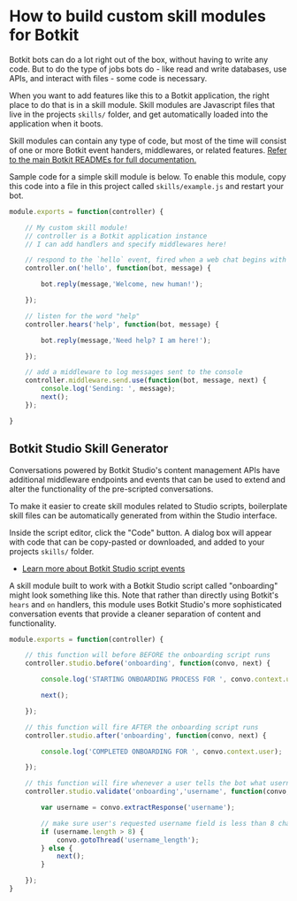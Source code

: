 # How to build custom skill modules for Botkit

Botkit bots can do a lot right out of the box, without having to write any code.
But to do the type of jobs bots do - like read and write databases, use APIs,
and interact with files - some code is necessary.

When you want to add features like this to a Botkit application,
the right place to do that is in a skill module.
Skill modules are Javascript files that live in the projects `skills/` folder,
and get automatically loaded into the application when it boots.

Skill modules can contain any type of code, but most of the time will consist
of one or more Botkit event handers, middlewares, or related features. [Refer to the main Botkit READMEs for full documentation.](https://botkit.ai/docs/core.html)

Sample code for a simple skill module is below. To enable this module, copy this code into a file in this project called `skills/example.js` and restart your bot.

```js
module.exports = function(controller) {

    // My custom skill module!
    // controller is a Botkit application instance
    // I can add handlers and specify middlewares here!

    // respond to the `hello` event, fired when a web chat begins with a new user
    controller.on('hello', function(bot, message) {

        bot.reply(message,'Welcome, new human!');

    });

    // listen for the word "help"
    controller.hears('help', function(bot, message) {

        bot.reply(message,'Need help? I am here!');

    });

    // add a middleware to log messages sent to the console
    controller.middleware.send.use(function(bot, message, next) {
        console.log('Sending: ', message);
        next();
    });

}
```

## Botkit Studio Skill Generator

Conversations powered by Botkit Studio's content management APIs have additional middleware endpoints and events that can be used to extend and alter the functionality of the pre-scripted conversations.

To make it easier to create skill modules related to Studio scripts, boilerplate skill files can be automatically generated from within the Studio interface.

Inside the script editor, click the "Code" button. A dialog box will appear with code that can be copy-pasted or downloaded, and added to your projects `skills/` folder.

* [Learn more about Botkit Studio script events](https://github.com/howdyai/botkit/blob/master/docs/readme-studio.md#controllerstudiobefore)

A skill module built to work with a Botkit Studio script called "onboarding" might look something like this. Note that rather than directly using Botkit's `hears` and `on` handlers, this module uses Botkit Studio's more sophisticated conversation events that provide a cleaner separation of content and functionality.

```js
module.exports = function(controller) {

    // this function will before BEFORE the onboarding script runs
    controller.studio.before('onboarding', function(convo, next) {

        console.log('STARTING ONBOARDING PROCESS FOR ', convo.context.user);

        next();

    });

    // this function will fire AFTER the onboarding script runs
    controller.studio.after('onboarding', function(convo, next) {

        console.log('COMPLETED ONBOARDING FOR ', convo.context.user);

    });

    // this function will fire whenever a user tells the bot what username they desire
    controller.studio.validate('onboarding','username', function(convo, next) {

        var username = convo.extractResponse('username');

        // make sure user's requested username field is less than 8 chars
        if (username.length > 8) {
            convo.gotoThread('username_length');
        } else {
            next();
        }

    });
}
```
